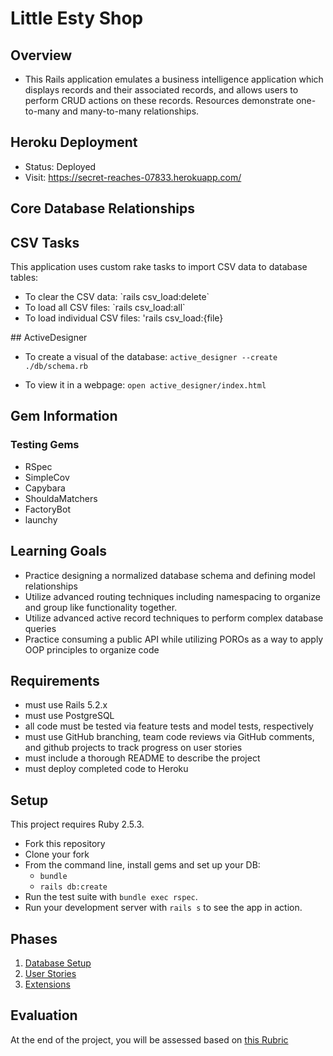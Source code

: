 # Little Esty Shop

## Overview
- This Rails application emulates a business intelligence application which displays records and their associated records, and allows users to perform CRUD actions on these records. Resources demonstrate one-to-many and many-to-many relationships.

## Heroku Deployment
- Status: Deployed
- Visit: https://secret-reaches-07833.herokuapp.com/

## Core Database Relationships


## CSV Tasks
This application uses custom rake tasks to import CSV data to database tables:
<ul>
   <li>To clear the CSV data: `rails csv_load:delete`</li>
   <li>To load all CSV files: `rails csv_load:all`</li>
   <li>To load individual CSV files: 'rails csv_load:{file}</li>
</ul>
## ActiveDesigner

- To create a visual of the database: 
`active_designer --create ./db/schema.rb`

- To view it in a webpage: 
`open active_designer/index.html`

## Gem Information
   ### Testing Gems
- RSpec
- SimpleCov
- Capybara
- ShouldaMatchers
- FactoryBot
- launchy

## Learning Goals
- Practice designing a normalized database schema and defining model relationships
- Utilize advanced routing techniques including namespacing to organize and group like functionality together.
- Utilize advanced active record techniques to perform complex database queries
- Practice consuming a public API while utilizing POROs as a way to apply OOP principles to organize code

## Requirements
- must use Rails 5.2.x
- must use PostgreSQL
- all code must be tested via feature tests and model tests, respectively
- must use GitHub branching, team code reviews via GitHub comments, and github projects to track progress on user stories
- must include a thorough README to describe the project
- must deploy completed code to Heroku

## Setup

This project requires Ruby 2.5.3.

* Fork this repository
* Clone your fork
* From the command line, install gems and set up your DB:
    * `bundle`
    * `rails db:create`
* Run the test suite with `bundle exec rspec`.
* Run your development server with `rails s` to see the app in action.

## Phases

1. [Database Setup](./doc/db_setup.md)
1. [User Stories](./doc/user_stories.md)
1. [Extensions](./doc/extensions.md)

## Evaluation

At the end of the project, you will be assessed based on [this Rubric](./doc/rubric.md)
